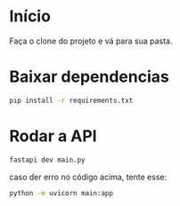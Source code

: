 # Início
Faça o clone do projeto e vá para sua pasta.

# Baixar dependencias
```bash
pip install -r requirements.txt
```

# Rodar a API
```bash
fastapi dev main.py
```
caso der erro no código acima, tente esse:
```bash
python -m uvicorn main:app 
```
